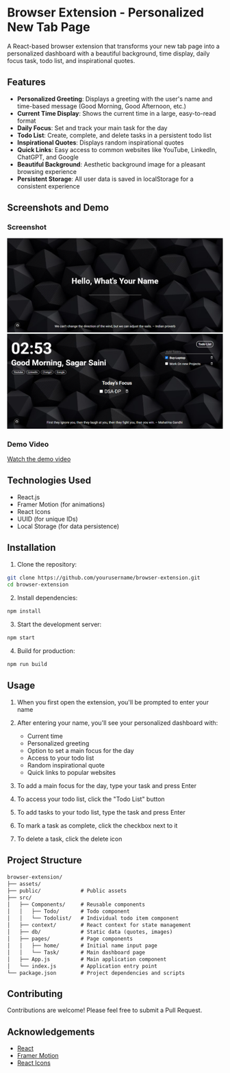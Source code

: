 # Browser Extension - Personalized New Tab Page

A React-based browser extension that transforms your new tab page into a personalized dashboard with a beautiful background, time display, daily focus task, todo list, and inspirational quotes.

## Features
- **Personalized Greeting**: Displays a greeting with the user's name and time-based message (Good Morning, Good Afternoon, etc.)
- **Current Time Display**: Shows the current time in a large, easy-to-read format
- **Daily Focus**: Set and track your main task for the day
- **Todo List**: Create, complete, and delete tasks in a persistent todo list
- **Inspirational Quotes**: Displays random inspirational quotes
- **Quick Links**: Easy access to common websites like YouTube, LinkedIn, ChatGPT, and Google
- **Beautiful Background**: Aesthetic background image for a pleasant browsing experience
- **Persistent Storage**: All user data is saved in localStorage for a consistent experience

## Screenshots and Demo
### Screenshot
![Browser Extension Screenshot](assets/{B082728A-91DE-4D0F-9B52-47909B7C7924}.png)
![Browser Extension Screenshot](assets/{D50DE537-4EEB-4F52-BB25-87F021DC1E9D}.png)


### Demo Video
[Watch the demo video](assets/demo.mp4)

## Technologies Used
- React.js
- Framer Motion (for animations)
- React Icons
- UUID (for unique IDs)
- Local Storage (for data persistence)

## Installation
1. Clone the repository:
```bash
git clone https://github.com/yourusername/browser-extension.git
cd browser-extension
```

2. Install dependencies:
```bash
npm install
```

3. Start the development server:
```bash
npm start
```

4. Build for production:
```bash
npm run build
```

## Usage
1. When you first open the extension, you'll be prompted to enter your name
2. After entering your name, you'll see your personalized dashboard with:
   - Current time
   - Personalized greeting
   - Option to set a main focus for the day
   - Access to your todo list
   - Random inspirational quote
   - Quick links to popular websites

3. To add a main focus for the day, type your task and press Enter
4. To access your todo list, click the "Todo List" button
5. To add tasks to your todo list, type the task and press Enter
6. To mark a task as complete, click the checkbox next to it
7. To delete a task, click the delete icon

## Project Structure
```
browser-extension/
├── assets/  
├── public/             # Public assets
├── src/
│   ├── Components/     # Reusable components
│   │   ├── Todo/       # Todo component
│   │   └── Todolist/   # Individual todo item component
│   ├── context/        # React context for state management
│   ├── db/             # Static data (quotes, images)
│   ├── pages/          # Page components
│   │   ├── home/       # Initial name input page
│   │   └── Task/       # Main dashboard page
│   ├── App.js          # Main application component
│   └── index.js        # Application entry point
└── package.json        # Project dependencies and scripts
```

## Contributing
Contributions are welcome! Please feel free to submit a Pull Request.

## Acknowledgements
- [React](https://reactjs.org/)
- [Framer Motion](https://www.framer.com/motion/)
- [React Icons](https://react-icons.github.io/react-icons/)

